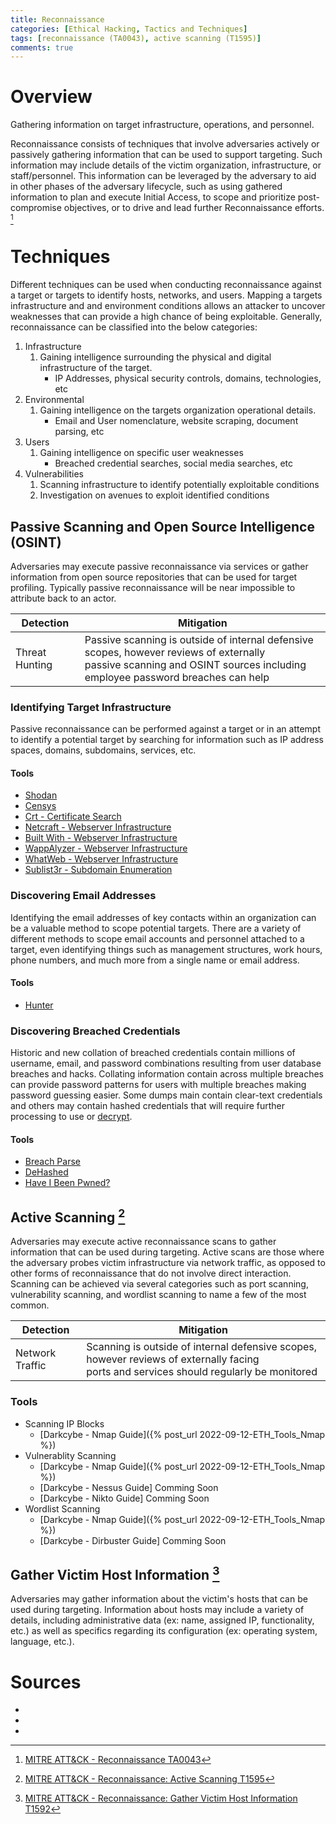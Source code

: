 ```yaml
---
title: Reconnaissance
categories: [Ethical Hacking, Tactics and Techniques]
tags: [reconnaissance (TA0043), active scanning (T1595)]
comments: true
---
```

# Overview

Gathering information on target infrastructure, operations, and personnel.

Reconnaissance consists of techniques that involve adversaries actively or passively gathering information that can be used to support targeting. Such information may include details of the victim organization, infrastructure, or staff/personnel. This information can be leveraged by the adversary to aid in other phases of the adversary lifecycle, such as using gathered information to plan and execute Initial Access, to scope and prioritize post-compromise objectives, or to drive and lead further Reconnaissance efforts. [^1]

# Techniques

Different techniques can be used when conducting reconnaissance against a target or targets to identify hosts, networks, and users. Mapping a targets infrastructure and and environment conditions allows an attacker to uncover weaknesses that can provide a high chance of being exploitable. Generally, reconnaissance can be classified into the below categories:

1. Infrastructure
   1. Gaining intelligence surrounding the physical and digital infrastructure of the target.
      - IP Addresses, physical security controls, domains, technologies, etc
2. Environmental
   1. Gaining intelligence on the targets organization operational details.
      - Email and User nomenclature, website scraping, document parsing, etc 
3. Users
   1. Gaining intelligence on specific user weaknesses
      - Breached credential searches, social media searches, etc
4. Vulnerabilities
   1. Scanning infrastructure to identify potentially exploitable conditions
   2. Investigation on avenues to exploit identified conditions

## Passive Scanning and Open Source Intelligence (OSINT)
Adversaries may execute passive reconnaissance via services or gather information from open source repositories that can be used for target profiling. Typically passive reconnaissance will be near impossible to attribute back to an actor.

| Detection      | Mitigation                                                                     |
| -------------- | ------------------------------------------------------------------------------ |
| Threat Hunting | Passive scanning is outside of internal defensive scopes, however reviews of externally <br> passive scanning and OSINT sources including employee password breaches can help |

### Identifying Target Infrastructure
Passive reconnaissance can be performed against a target or in an attempt to identify a potential target by searching for information such as IP address spaces, domains, subdomains, services, etc.

#### Tools
- [Shodan](https://www.shodan.io/)
- [Censys](https://censys.io/)
- [Crt - Certificate Search](https://crt.sh)
- [Netcraft - Webserver Infrastructure](https://www.netcraft.com/)
- [Built With - Webserver Infrastructure](https://builtwith.com/)
- [WappAlyzer - Webserver Infrastructure](https://www.wappalyzer.com/)
- [WhatWeb - Webserver Infrastructure](https://www.kali.org/tools/whatweb/)
- [Sublist3r - Subdomain Enumeration](https://www.kali.org/tools/sublist3r/)

### Discovering Email Addresses
Identifying the email addresses of key contacts within an organization can be a valuable method to scope potential targets. There are a variety of different methods to scope email accounts and personnel attached to a target, even identifying things such as management structures, work hours, phone numbers, and much more from a single name or email address.

#### Tools
- [Hunter](http://hunter.io/)

### Discovering Breached Credentials
Historic and new collation of breached credentials contain millions of username, email, and password combinations resulting from user database breaches and hacks. Collating information contain across multiple breaches can provide password patterns for users with multiple breaches making password guessing easier. Some dumps main contain clear-text credentials and others may contain hashed credentials that will require further processing to use or [decrypt](https://hashes.com/en/decrypt/hash).

#### Tools
- [Breach Parse](https://github.com/hmaverickadams/breach-parse)
- [DeHashed](https://dehashed.com/)
- [Have I Been Pwned?](https://haveibeenpwned.com/)

## Active Scanning [^2]
Adversaries may execute active reconnaissance scans to gather information that can be used during targeting. Active scans are those where the adversary probes victim infrastructure via network traffic, as opposed to other forms of reconnaissance that do not involve direct interaction. Scanning can be achieved via several categories such as port scanning, vulnerability scanning, and wordlist scanning to name a few of the most common.

| Detection       | Mitigation                                                                     |
| ---------       | ------------------------------------------------------------------------------ |
| Network Traffic | Scanning is outside of internal defensive scopes, however reviews of externally facing <br> ports and services should regularly be monitored |

### Tools
- Scanning IP Blocks
  - [Darkcybe - Nmap Guide]({% post_url 2022-09-12-ETH_Tools_Nmap %})
- Vulnerablity Scanning
  - [Darkcybe - Nmap Guide]({% post_url 2022-09-12-ETH_Tools_Nmap %})
  - [Darkcybe - Nessus Guide] Comming Soon
  - [Darkcybe - Nikto Guide] Comming Soon
- Wordlist Scanning
  - [Darkcybe - Nmap Guide]({% post_url 2022-09-12-ETH_Tools_Nmap %})
  - [Darkcybe - Dirbuster Guide] Comming Soon

## Gather Victim Host Information [^3]
Adversaries may gather information about the victim's hosts that can be used during targeting. Information about hosts may include a variety of details, including administrative data (ex: name, assigned IP, functionality, etc.) as well as specifics regarding its configuration (ex: operating system, language, etc.).

# Sources
- [^1]: [MITRE ATT&CK - Reconnaissance TA0043](https://attack.mitre.org/tactics/TA0043/)
- [^2]: [MITRE ATT&CK - Reconnaissance: Active Scanning T1595](https://attack.mitre.org/techniques/T1595/)
- [^3]: [MITRE ATT&CK - Reconnaissance: Gather Victim Host Information T1592](https://attack.mitre.org/techniques/T1592/)